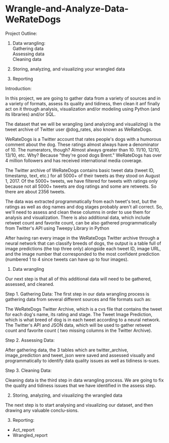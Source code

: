 # Wrangle-and-Analyze-Data-WeRateDogs

Project Outline:

1. Data wrangling:<br>
Gathering data<br>
Assessing data<br>
Cleaning data<br>

2. Storing, analyzing, and visualizing your wrangled data

3. Reporting

Introduction:

In this project, we are going to gather data from a variety of sources and in a variety of formats, assess its quality and tidiness, then clean it anf finally act on it through analysis, visualization and/or modeling using Python (and its libraries) and/or SQL.

The dataset that we will be wrangling (and analyzing and visualizing) is the tweet archive of Twitter user @dog_rates, also known as WeRateDogs.

WeRateDogs is a Twitter account that rates people's dogs with a humorous comment about the dog. These ratings almost always have a denominator of 10. The numerators, though? Almost always greater than 10. 11/10, 12/10, 13/10, etc. Why? Because "they're good dogs Brent." WeRateDogs has over 4 million followers and has received international media coverage.

The Twitter archive of WeRateDogs contains basic tweet data (tweet ID, timestamp, text, etc.) for all 5000+ of their tweets as they stood on August 1, 2017. Of the 5000+ tweets, we have filtered for tweets with ratings only because not all 5000+ tweets are dog ratings and some are retweets. So there are about 2356 tweets.

The data was extracted programmatically from each tweet's text, but the ratings as well as dog names and dog stages probably aren't all correct. So, we'll need to assess and clean these columns in order to use them for analysis and visualization. There is also additional data, which include retweet count and favorite count, can be also gathered programmatically from Twitter's API using Tweepy Library in Python

After having ran every image in the WeRateDogs Twitter archive through a neural network that can classify breeds of dogs, the output is a table full of image predictions (the top three only) alongside each tweet ID, image URL, and the image number that corresponded to the most confident prediction (numbered 1 to 4 since tweets can have up to four images).

1. Data wrangling

Our next step is that all of this additional data will need to be gathered, assessed, and cleaned.

Step 1. Gathering Data:
The first step in our data wrangling process is gathering data from several different sources and file formats such as:

The WeRateDogs Twitter Archive, which is a cvs file that contains the tweet for each dog's name, its rating and stage.
The Tweet Image Prediction, which is what breed of dog is in each tweet according to a neural network.
The Twitter's API and JSON data, which will be used to gather retweet count and favorite count ( two missing columns in the Twitter Archive).

Step 2. Assessing Data:

After gathering data, the 3 tables which are twitter_archive, image_prediction and tweet_json were saved and assessed visually and programmatically to identify data quality issues as well as tidiness is-sues.

Step 3. Cleaning Data:

Cleaning data is the third step in data wrangling process. We are going to fix the quality and tidiness issues that we have identified in the assess step.

2. Storing, analyzing, and visualizing the wrangled data

The next step is to start analysing and visualizing our dataset, and then drawing any valuable conclu-sions.

3. Reporting:<br>
- Act_report
- Wrangled_report


